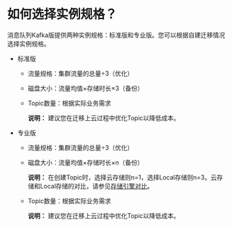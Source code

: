 # 如何选择实例规格？

消息队列Kafka版提供两种实例规格：标准版和专业版。您可以根据自建迁移情况选择实例规格。

-   标准版
    -   流量规格：集群流量的总量÷3（优化）
    -   磁盘大小：流量均值×存储时长×3（备份）
    -   Topic数量：根据实际业务需求

        **说明：** 建议您在迁移上云过程中优化Topic以降低成本。

-   专业版
    -   流量规格：集群流量的总量÷3（优化）
    -   磁盘大小：流量均值×存储时长×n（备份）

        **说明：** 在创建Topic时，选择云存储则n=1，选择Local存储则n=3。云存储和Local存储的对比，请参见[存储引擎对比](/intl.zh-CN/产品简介/存储引擎对比.md)。

    -   Topic数量：根据实际业务需求

        **说明：** 建议您在迁移上云过程中优化Topic以降低成本。


